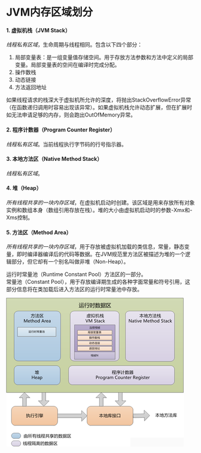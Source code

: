 # JVM内存区域划分

#### 1. 虚拟机栈（JVM Stack）
*线程私有区域*，生命周期与线程相同。包含以下四个部分：  
1) 局部变量表：是一组变量值存储空间。用于存放方法参数和方法中定义的局部变量。局部变量表的空间在编译时完成分配。  
2) 操作数栈  
3) 动态链接  
4) 方法返回地址  

如果线程请求的栈深大于虚拟机所允许的深度，将抛出StackOverflowError异常（在函数递归调用时容易出现该异常）。如果虚拟机栈允许动态扩展，但在扩展时如无法申请足够的内存，则会跑出OutOfMemory异常。

#### 2. 程序计数器（Program Counter Register）
*线程私有区域*。当前线程执行字节码的行号指示器。

#### 3. 本地方法区（Native Method Stack）
*线程私有区域*。

#### 4. 堆（Heap）
*所有线程共享的一块内存区域*，在虚拟机启动时创建。该区域是用来存放所有对象实例和数组本身（数组引用存放在栈）。堆的大小由虚拟机启动时的参数-Xmx和-Xms控制。

#### 5. 方法区（Method Area）
*所有线程共享的一块内存区域*，用于存放被虚拟机加载的类信息，常量，静态变量，即时编译器编译后的代码等数据。在JVM规范里方法区被描述为堆的一个逻辑部分，但它却有一个别名叫做非堆（Non-Heap）。

运行时常量池（Runtime Constant Pool）方法区的一部分。  
常量池（Constant Pool），用于存放编译期生成的各种字面常量和符号引用，这部分信息将在类加载后进入方法区的运行时常量池中存放。




![jvm](images/jvm.png)
